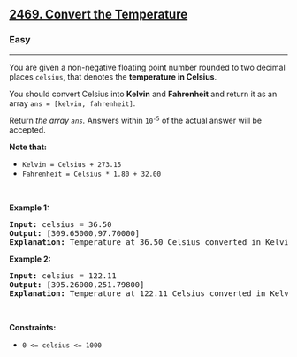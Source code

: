 <h2><a href="https://leetcode.com/problems/convert-the-temperature/">2469. Convert the Temperature</a></h2><h3>Easy</h3><hr><div style="user-select: auto;"><p style="user-select: auto;">You are given a non-negative floating point number rounded to two decimal places <code style="user-select: auto;">celsius</code>, that denotes the <strong style="user-select: auto;">temperature in Celsius</strong>.</p>

<p style="user-select: auto;">You should convert Celsius into <strong style="user-select: auto;">Kelvin</strong> and <strong style="user-select: auto;">Fahrenheit</strong> and return it as an array <code style="user-select: auto;">ans = [kelvin, fahrenheit]</code>.</p>

<p style="user-select: auto;">Return <em style="user-select: auto;">the array <code style="user-select: auto;">ans</code>. </em>Answers within <code style="user-select: auto;">10<sup style="user-select: auto;">-5</sup></code> of the actual answer will be accepted.</p>

<p style="user-select: auto;"><strong style="user-select: auto;">Note that:</strong></p>

<ul style="user-select: auto;">
	<li style="user-select: auto;"><code style="user-select: auto;">Kelvin = Celsius + 273.15</code></li>
	<li style="user-select: auto;"><code style="user-select: auto;">Fahrenheit = Celsius * 1.80 + 32.00</code></li>
</ul>

<p style="user-select: auto;">&nbsp;</p>
<p style="user-select: auto;"><strong class="example" style="user-select: auto;">Example 1:</strong></p>

<pre style="user-select: auto;"><strong style="user-select: auto;">Input:</strong> celsius = 36.50
<strong style="user-select: auto;">Output:</strong> [309.65000,97.70000]
<strong style="user-select: auto;">Explanation:</strong> Temperature at 36.50 Celsius converted in Kelvin is 309.65 and converted in Fahrenheit is 97.70.
</pre>

<p style="user-select: auto;"><strong class="example" style="user-select: auto;">Example 2:</strong></p>

<pre style="user-select: auto;"><strong style="user-select: auto;">Input:</strong> celsius = 122.11
<strong style="user-select: auto;">Output:</strong> [395.26000,251.79800]
<strong style="user-select: auto;">Explanation:</strong> Temperature at 122.11 Celsius converted in Kelvin is 395.26 and converted in Fahrenheit is 251.798.
</pre>

<p style="user-select: auto;">&nbsp;</p>
<p style="user-select: auto;"><strong style="user-select: auto;">Constraints:</strong></p>

<ul style="user-select: auto;">
	<li style="user-select: auto;"><code style="user-select: auto;">0 &lt;= celsius &lt;= 1000</code></li>
</ul>
</div>